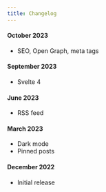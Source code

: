 ```yaml
---
title: Changelog
---
```


#### October 2023

-   SEO, Open Graph, meta tags

#### September 2023

-   Svelte 4

#### June 2023

-   RSS feed

#### March 2023

-   Dark mode
-   Pinned posts

#### December 2022

-   Initial release
